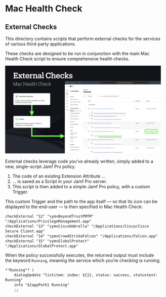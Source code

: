 # Mac Health Check

## External Checks

This directory contains scripts that perform external checks for the services of various third-party applications. 

These checks are designed to be run in conjunction with the main Mac Health Check script to ensure comprehensive health checks.

![External Checks](../images/external_checks.png)

External checks leverage code you’ve already written, simply added to a new, single-script Jamf Pro policy.

1. The code of an existing Extension Attribute …
1. … is saved as a Script in your Jamf Pro server.
1. This script is then added to a simple Jamf Pro policy, with a custom Trigger.

This custom Trigger and the path to the app itself — so that its icon can be displayed to the end-user — is then specified in Mac Health Check:

```
checkExternal "12" "symvBeyondTrustPMfM" "/Applications/PrivilegeManagement.app"
checkExternal "13" "symvCiscoUmbrella" "/Applications/Cisco/Cisco Secure Client.app"
checkExternal "14" "symvCrowdStrikeFalcon" "/Applications/Falcon.app"
checkExternal "15" "symvGlobalProtect" "/Applications/GlobalProtect.app"
```

When the policy successfully executes, the returned output must include the keyword `Running`, meaning the service which you’re checking is running.

```
*"Running"* ) 
    dialogUpdate "listitem: index: ${1}, status: success, statustext: Running"
    info "${appPath} Running"
    ;;
```